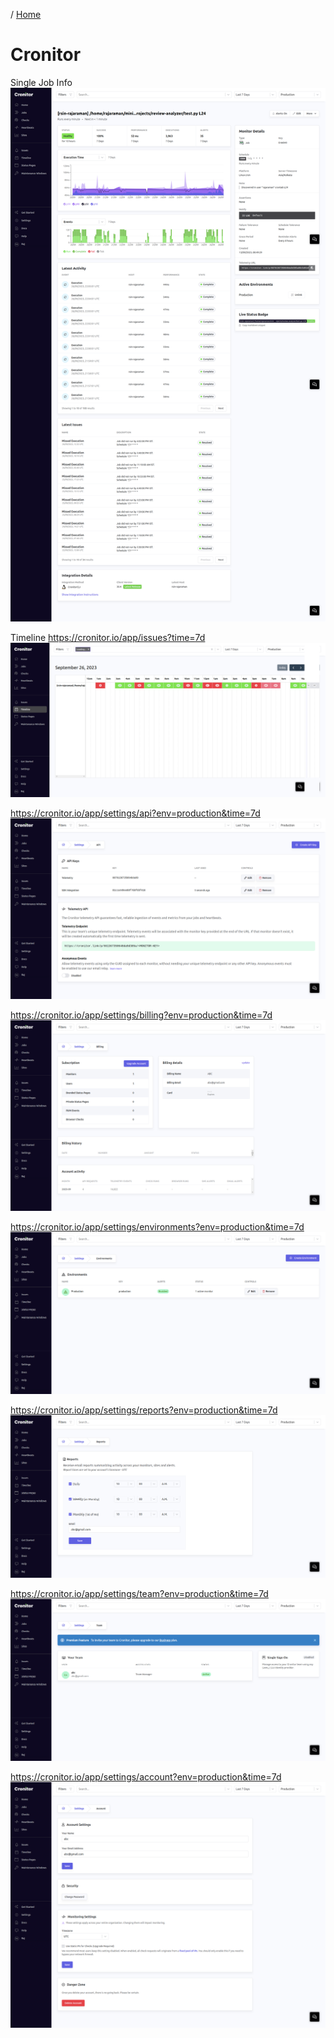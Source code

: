 / [Home](index.md)

# Cronitor

Single Job Info
![Single Job Info](https://github.com/rajasgs/nwp/blob/main/images/1.png?raw=true)



Timeline
https://cronitor.io/app/issues?time=7d
![Timeline](https://github.com/rajasgs/nwp/blob/main/images/cronitor-timeline.png?raw=true)

https://cronitor.io/app/settings/api?env=production&time=7d
![Timeline](https://github.com/rajasgs/nwp/blob/main/images/cronitor-api.png?raw=true)


https://cronitor.io/app/settings/billing?env=production&time=7d
![Timeline](https://github.com/rajasgs/nwp/blob/main/images/cronitor-billing.png?raw=true)


https://cronitor.io/app/settings/environments?env=production&time=7d
![Timeline](https://github.com/rajasgs/nwp/blob/main/images/cronitor-env.png?raw=true)


https://cronitor.io/app/settings/reports?env=production&time=7d
![Timeline](https://github.com/rajasgs/nwp/blob/main/images/cronitor-reports.png?raw=true)



https://cronitor.io/app/settings/team?env=production&time=7d
![Timeline](https://github.com/rajasgs/nwp/blob/main/images/cronitor-team.png?raw=true)


https://cronitor.io/app/settings/account?env=production&time=7d
![Timeline](https://github.com/rajasgs/nwp/blob/main/images/cronitor-account.png?raw=true)